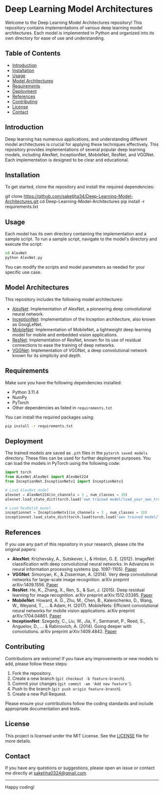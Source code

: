 # Deep Learning Model Architectures

Welcome to the Deep Learning Model Architectures repository! This repository contains implementations of various deep learning model architectures. Each model is implemented in Python and organized into its own directory for ease of use and understanding.

## Table of Contents

- [Introduction](#introduction)
- [Installation](#installation)
- [Usage](#usage)
- [Model Architectures](#model-architectures)
- [Requirements](#requirements)
- [Deployment](#deployment)
- [References](#references)
- [Contributing](#contributing)
- [License](#license)
- [Contact](#contact)

## Introduction

Deep learning has numerous applications, and understanding different model architectures is crucial for applying these techniques effectively. This repository provides implementations of several popular deep learning models, including AlexNet, InceptionNet, MobileNet, ResNet, and VGGNet. Each implementation is designed to be clear and educational.

## Installation

To get started, clone the repository and install the required dependencies:

git clone https://github.com/saketjha34/Deep-Learning-Model-Architectures.git
cd Deep-Learning-Model-Architectures
pip install -r requirements.txt


## Usage

Each model has its own directory containing the implementation and a sample script. To run a sample script, navigate to the model's directory and execute the script:

```bash
cd AlexNet
python AlexNet.py
```

You can modify the scripts and model parameters as needed for your specific use case.

## Model Architectures

This repository includes the following model architectures:

- [AlexNet](AlexNet/): Implementation of AlexNet, a pioneering deep convolutional neural network.
- [InceptionNet](InceptionNet/): Implementation of the Inception architecture, also known as GoogLeNet.
- [MobileNet](MobileNet/): Implementation of MobileNet, a lightweight deep learning model for mobile and embedded vision applications.
- [ResNet](ResNet/): Implementation of ResNet, known for its use of residual connections to ease the training of deep networks.
- [VGGNet](VGGNet/): Implementation of VGGNet, a deep convolutional network known for its simplicity and depth.


## Requirements

Make sure you have the following dependencies installed:
- Python 3.11.4
- NumPy
- PyTorch 
- Other dependencies as listed in `requirements.txt`

You can install the required packages using:
```bash
pip install -r requirements.txt
```

## Deployment

The trained models are saved as `.pth` files in the `pytorch saved models` directory. These files can be used for further deployment purposes. You can load the models in PyTorch using the following code:

```python
import torch
from ALexNet.AlexNet import AlexNet224
from InceptionNet.InceptionNetv1 import InceptionNetv1

# Load AlexNet model
alexnet = AlexNet224(in_channels = 3 , num_classes = 10)
alexnet.load_state_dict(torch.load('own trained model/load_your_own_trained_model.pth'))

# Load ResNet18 model
inceptionnet = InceptionNetv1(in_channels = 3 , num_classes = 10)
inceptionnet.load_state_dict(torch.load(torch.load('own trained model/load_your_own_trained_model.pth'))
```

## References

If you use any part of this repository in your research, please cite the original papers:

- **AlexNet**: Krizhevsky, A., Sutskever, I., & Hinton, G. E. (2012). ImageNet classification with deep convolutional neural networks. In Advances in neural information processing systems (pp. 1097-1105). [Paper](https://papers.nips.cc/paper/4824-imagenet-classification-with-deep-convolutional-neural-networks.pdf)
- **VGGNet**: Simonyan, K., & Zisserman, A. (2014). Very deep convolutional networks for large-scale image recognition. arXiv preprint arXiv:1409.1556. [Paper](https://arxiv.org/abs/1409.1556)
- **ResNet**: He, K., Zhang, X., Ren, S., & Sun, J. (2015). Deep residual learning for image recognition. arXiv preprint arXiv:1512.03385. [Paper](https://arxiv.org/abs/1512.03385)
- **MobileNet**: Howard, A. G., Zhu, M., Chen, B., Kalenichenko, D., Wang, W., Weyand, T., ... & Adam, H. (2017). MobileNets: Efficient convolutional neural networks for mobile vision applications. arXiv preprint arXiv:1704.04861. [Paper](https://arxiv.org/abs/1704.04861)
- **InceptionNet**: Szegedy, C., Liu, W., Jia, Y., Sermanet, P., Reed, S., Anguelov, D., ... & Rabinovich, A. (2014). Going deeper with convolutions. arXiv preprint arXiv:1409.4842. [Paper](https://arxiv.org/abs/1409.4842)


## Contributing

Contributions are welcome! If you have any improvements or new models to add, please follow these steps:

1. Fork the repository.
2. Create a new branch (`git checkout -b feature-branch`).
3. Commit your changes (`git commit -am 'Add new feature'`).
4. Push to the branch (`git push origin feature-branch`).
5. Create a new Pull Request.

Please ensure your contributions follow the coding standards and include appropriate documentation and tests.

## License

This project is licensed under the MIT License. See the [LICENSE](LICENSE) file for more details.

## Contact

If you have any questions or suggestions, please open an issue or contact me directly at saketjha0324@gmail.com.

---

Happy coding!
